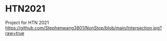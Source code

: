 # HTN2021
 Project for HTN 2021
https://github.com/Stephenwang3801/NonStop/blob/main/Intersection.jpg?raw=true
